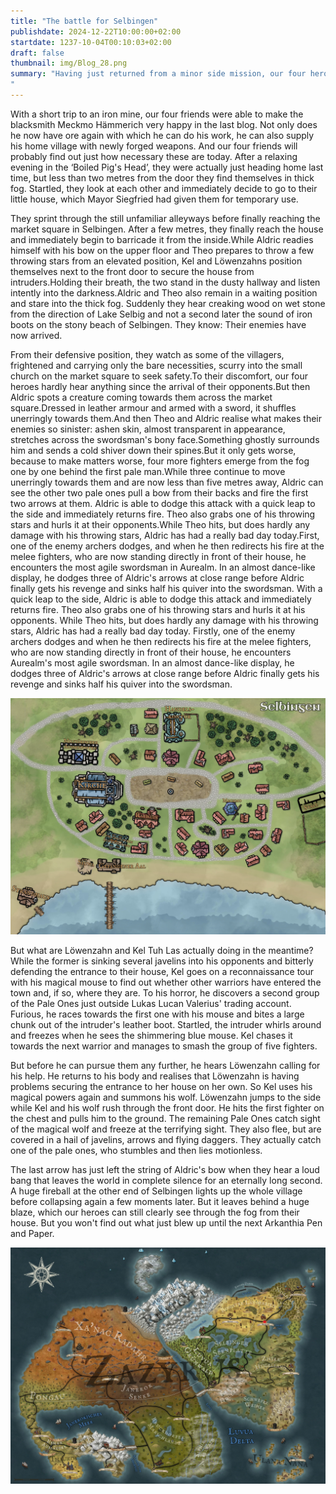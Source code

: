 ```yaml
---
title: "The battle for Selbingen"
publishdate: 2024-12-22T10:00:00+02:00
startdate: 1237-10-04T00:10:03+02:00
draft: false
thumbnail: img/Blog_28.png
summary: "Having just returned from a minor side mission, our four heroes were relaxing with a cold beer at the ‘Zum gekochten Scheinekopf’ inn. But when they open the door of the inn to make their way home, they are met by a thick fog that engulfs the familiar streets. One look is enough and they know: The next attack has begun. Will our friends be able to stop the invisible threat this time and save the town? The answer awaits you here:
"
---
```


With a short trip to an iron mine, our four friends were able to make the blacksmith Meckmo Hämmerich very happy in the last blog. Not only does he now have ore again with which he can do his work, he can also supply his home village with newly forged weapons. And our four friends will probably find out just how necessary these are today. After a relaxing evening in the ‘Boiled Pig's Head’, they were actually just heading home last time, but less than two metres from the door they find themselves in thick fog. Startled, they look at each other and immediately decide to go to their little house, which Mayor Siegfried had given them for temporary use.

They sprint through the still unfamiliar alleyways before finally reaching the market square in Selbingen. After a few metres, they finally reach the house and immediately begin to barricade it from the inside.While Aldric readies himself with his bow on the upper floor and Theo prepares to throw a few throwing stars from an elevated position, Kel and Löwenzahns position themselves next to the front door to secure the house from intruders.Holding their breath, the two stand in the dusty hallway and listen intently into the darkness.Aldric and Theo also remain in a waiting position and stare into the thick fog. Suddenly they hear creaking wood on wet stone from the direction of Lake Selbig and not a second later the sound of iron boots on the stony beach of Selbingen. They know: Their enemies have now arrived.

From their defensive position, they watch as some of the villagers, frightened and carrying only the bare necessities, scurry into the small church on the market square to seek safety.To their discomfort, our four heroes hardly hear anything since the arrival of their opponents.But then Aldric spots a creature coming towards them across the market square.Dressed in leather armour and armed with a sword, it shuffles unerringly towards them.And then Theo and Aldric realise what makes their enemies so sinister: ashen skin, almost transparent in appearance, stretches across the swordsman's bony face.Something ghostly surrounds him and sends a cold shiver down their spines.But it only gets worse, because to make matters worse, four more fighters emerge from the fog one by one behind the first pale man.While three continue to move unerringly towards them and are now less than five metres away, Aldric can see the other two pale ones pull a bow from their backs and fire the first two arrows at them. Aldric is able to dodge this attack with a quick leap to the side and immediately returns fire. Theo also grabs one of his throwing stars and hurls it at their opponents.While Theo hits, but does hardly any damage with his throwing stars, Aldric has had a really bad day today.First, one of the enemy archers dodges, and when he then redirects his fire at the melee fighters, who are now standing directly in front of their house, he encounters the most agile swordsman in Aurealm. In an almost dance-like display, he dodges three of Aldric's arrows at close range before Aldric finally gets his revenge and sinks half his quiver into the swordsman. With a quick leap to the side, Aldric is able to dodge this attack and immediately returns fire. Theo also grabs one of his throwing stars and hurls it at his opponents. While Theo hits, but does hardly any damage with his throwing stars, Aldric has had a really bad day today. Firstly, one of the enemy archers dodges and when he then redirects his fire at the melee fighters, who are now standing directly in front of their house, he encounters Aurealm's most agile swordsman. In an almost dance-like display, he dodges three of Aldric's arrows at close range before Aldric finally gets his revenge and sinks half his quiver into the swordsman.

<div class="center">
  <img class="img-fluid" title="Map Selbingen" alt="Map Selbingen." src="./img/selbingen.jpg" />
</div>

But what are Löwenzahn and Kel Tuh Las actually doing in the meantime? While the former is sinking several javelins into his opponents and bitterly defending the entrance to their house, Kel goes on a reconnaissance tour with his magical mouse to find out whether other warriors have entered the town and, if so, where they are. To his horror, he discovers a second group of the Pale Ones just outside Lukas Lucan Valerius' trading account. Furious, he races towards the first one with his mouse and bites a large chunk out of the intruder's leather boot. Startled, the intruder whirls around and freezes when he sees the shimmering blue mouse. Kel chases it towards the next warrior and manages to smash the group of five fighters. 

But before he can pursue them any further, he hears Löwenzahn calling for his help. He returns to his body and realises that Löwenzahn is having problems securing the entrance to her house on her own. So Kel uses his magical powers again and summons his wolf. Löwenzahn jumps to the side while Kel and his wolf rush through the front door. He hits the first fighter on the chest and pulls him to the ground. The remaining Pale Ones catch sight of the magical wolf and freeze at the terrifying sight. They also flee, but are covered in a hail of javelins, arrows and flying daggers. They actually catch one of the pale ones, who stumbles and then lies motionless.

The last arrow has just left the string of Aldric's bow when they hear a loud bang that leaves the world in complete silence for an eternally long second. A huge fireball at the other end of Selbingen lights up the whole village before collapsing again a few moments later. But it leaves behind a huge blaze, which our heroes can still clearly see through the fog from their house. But you won't find out what just blew up until the next Arkanthia Pen and Paper.

<div class="center">
  <img class="img-fluid" title="Worldmap Arkanthia" alt="Worldmap Arkanthia." src="./img/Arkanthia_Full_Map_Selbingen.jpg" />
</div>
